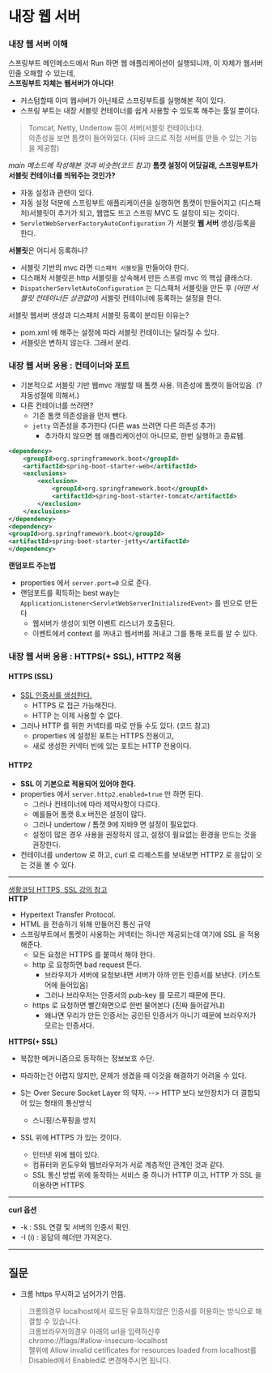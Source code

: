 # 내장 웹 서버
### 내장 웹 서버 이해

스프링부트 메인메소드에서 Run 하면 웹 애플리케이션이 실행되니까, 이 자체가 웹서버인줄 오해할 수 있는데,   
**스프링부트 자체는 웹서버가 아니다!**

- 커스텀할때 이미 웹서버가 아닌체로 스프링부트를 실행해본 적이 있다.
- 스프링 부트는 내장 서블릿 컨테이너를 쉽게 사용할 수 있도록 해주는 툴일 뿐이다.  
> Tomcat, Netty, Undertow 등이 서버(서블릿 컨테이너)다.  
  의존성을 보면 톰캣이 들어와있다. (자바 코드로 직접 서버를 만들 수 있는 기능을 제공함)

_main 메소드에 작성해본 것과 비슷한(코드 참고)_ **톰캣 설정이 어딨길래, 스프링부트가 서블릿 컨테이너를 띄워주는 것인가?**
- 자동 설정과 관련이 있다.
- 자동 설정 덕분에 스프링부트 애플리케이션을 실행하면 톰캣이 만들어지고 (디스패처)서블릿이 추가가 되고, 웹앱도 뜨고 스프링 MVC 도 설정이 되는 것이다.
- `ServletWebServerFactoryAutoConfiguration` 가 서블릿 **웹 서버** 생성/등록을 한다.

**서블릿**은 어디서 등록하나?
- 서블릿 기반의 mvc 라면 `디스패처 서블릿`을 만들어야 한다.
- 디스패처 서블릿은 http 서블릿을 상속해서 만든 스프링 mvc 의 핵심 클래스다.
- `DispatcherServletAutoConfiguration` 는 디스패처 서블릿을 만든 후 _(어떤 서블릿 컨테이너든 상관없이)_ 서블릿 컨테이너에 등록하는 설정을 한다.

서블릿 웹서버 생성과 디스패처 서블릿 등록이 분리된 이유는?
- pom.xml 에 해주는 설정에 따라 서블릿 컨테이너는 달라질 수 있다.
- 서블릿은 변하지 않는다. 그래서 분리.

### 내장 웹 서버 응용 : 컨테이너와 포트

- 기본적으로 서블릿 기반 웹mvc 개발할 때 톰캣 사용. 의존성에 톰캣이 들어있음. (? 자동성절에 의해서.)
- 다른 컨테이너를 쓰려면?
    - 기존 톰캣 의존성을을 먼저 뺀다.
    - `jetty` 의존성을 추가한다 (다른 was 쓰려면 다른 의존성 추가)
      - 추가하지 않으면 웹 애플리케이션이 아니므로, 한번 실행하고 종료됌.

```xml
<dependency>
    <groupId>org.springframework.boot</groupId>
    <artifactId>spring-boot-starter-web</artifactId>
    <exclusions>
        <exclusion>
            <groupId>org.springframework.boot</groupId>
            <artifactId>spring-boot-starter-tomcat</artifactId>
        </exclusion>
    </exclusions>
</dependency>
<dependency>
<groupId>org.springframework.boot</groupId>
<artifactId>spring-boot-starter-jetty</artifactId>
</dependency>
```

**랜덤포트 주는법**
- properties 에서 `server.port=0` 으로 준다.
- 랜덤포트를 획득하는 best way는 `ApplicationListener<ServletWebServerInitializedEvent>` 를 빈으로 만든다
  - 웹서버가 생성이 되면 이벤트 리스너가 호출된다.
  - 이벤트에서 context 를 꺼내고 웹서버를 꺼내고 그를 통해 포트를 알 수 있다.


### 내장 웹 서버 응용 : HTTPS(+ SSL), HTTP2 적용

#### HTTPS (SSL)
- [SSL 인증서를 생성한다.](https://gist.github.com/keesun/f93f0b83d7232137283450e08a53c4fd)
  - HTTPS 로 접근 가능해진다.
  - HTTP 는 이제 사용할 수 없다.
- 그러나 HTTP 를 위한 커넥터를 따로 만들 수도 있다. (코드 참고)
  - properties 에 설정된 포트는 HTTPS 전용이고,
  - 새로 생성한 커넥터 빈에 있는 포트는 HTTP 전용이다.
  
#### HTTP2 
- **SSL 이 기본으로 적용되어 있어야 한다.**
- properties 에서 `server.http2.enabled=true` 만 하면 된다.
  - 그러나 컨테이너에 따라 제약사항이 다르다.
  - 예를들어 톰캣 8.x 버전은 설정이 많다.
  - 그러나 undertow / 톰캣 9에 자바9 면 설정이 필요없다.
  - 설정이 많은 경우 사용을 권장하지 않고, 설정이 필요없는 환경을 만드는 것을 권장한다.
- 컨테이너를 undertow 로 하고, curl 로 리퀘스트를 보내보면 HTTP2 로 응답이 오는 것을 볼 수 있다.

--- 
[생활코딩 HTTPS, SSL 강의 참고](https://opentutorials.org/course/228/4894)  
**HTTP** 
- Hypertext Transfer Protocol. 
- HTML 을 전송하기 위해 만들어진 통신 규약
- 스프링부트에서 톰켓이 사용하는 커넥터는 하나만 제공되는데 여기에 SSL 을 적용해준다. 
  - 모든 요청은 HTTPS 를 붙여서 해야 한다.
  - http 로 요청하면 bad request 뜬다.
    - 브라우저가 서버에 요청보내면 서버가 아까 만든 인증서를 보낸다. (키스토어에 들어있음)
    - 그러나 브라우저는 인증서의 pub-key 를 모르기 때문에 뜬다.
  - https 로 요청하면 빨간화면으로 한번 물어본다 (진짜 들어갈거냐)
    - 왜냐면 우리가 만든 인증서는 공인된 인증서가 아니기 때문에 브라우저가 모르는 인증서다.

**HTTPS(+ SSL)**
- 복잡한 메커니즘으로 동작하는 정보보호 수단.
- 따라하는건 어렵지 않지만, 문제가 생겼을 때 이것을 해결하기 어려울 수 있다.
- S는  Over Secure Socket Layer 의 약자. --> HTTP 보다 보안장치가 더 결합되어 있는 형태의 통신방식
  - 스니핑/스푸핑을 방지
  
- SSL 위에 HTTPS 가 있는 것이다. 
  - 인터넷 위에 웹이 있다.
  - 컴퓨터와 윈도우와 웹브라우저가 서로 계층적인 관계인 것과 같다.
  - SSL 통신 방법 위에 동작하는 서비스 중 하나가 HTTP 이고, HTTP 가 SSL 을 이용하면 HTTPS
--- 

**curl 옵션**
- -k : SSL 연결 및 서버의 인증서 확인.  
- -I (i) : 응답의 헤더만 가져온다.

---

## 질문
- 크롬  https  무시하고 넘어가기 안뜸.
> 크롬의경우 localhost에서 로드된 유효하지않은 인증서를 허용하는 방식으로 해결할 수 있습니다.  
크롬브라우저의경우 아래의 url을 입력하신후  
chrome://flags/#allow-insecure-localhost  
젤위에 Allow invalid cetificates for resources loaded from localhost를 Disabled에서 Enabled로 변경해주시면 됩니다.  
